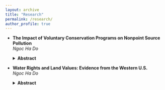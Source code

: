 ```yaml
---
layout: archive
title: "Research"
permalink: /research/
author_profile: true
---
```

- **The Impact of Voluntary Conservation Programs on Nonpoint Source Pollution**  
  *Ngoc Ha Do*  
  <details>
    <summary><strong>Abstract</strong></summary>
    This paper evaluates the effectiveness of federal conservation programs on water quality outcomes using a triple-differences empirical strategy. I combine administrative data on conservation payments with downstream water quality monitoring data to identify the impact of riparian buffers on nutrient pollution in Wisconsin.
  </details>

- **Water Rights and Land Values: Evidence from the Western U.S.**  
  *Ngoc Ha Do*  
  <details>
    <summary><strong>Abstract</strong></summary>
    This study examines the economic impacts of water rights adjudication on agricultural land values using spatially linked panel data and a staggered difference-in-differences approach. Results suggest adjudication can both enhance and reduce land values depending on the hydrological and institutional context.
  </details>
